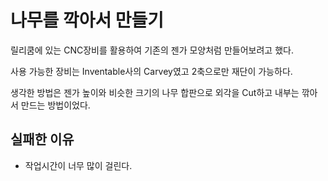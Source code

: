# 나무를 깍아서 만들기 

릴리쿰에 있는 CNC장비를 활용하여 기존의 젠가 모양처럼 만들어보려고 했다. 

사용 가능한 장비는 Inventable사의 Carvey였고 2축으로만 재단이 가능하다. 

생각한 방법은 젠가 높이와 비슷한 크기의 나무 합판으로 외각을 Cut하고 내부는 깎아서 만드는 방법이었다. 

## 실패한 이유 
- 작업시간이 너무 많이 걸린다. 
